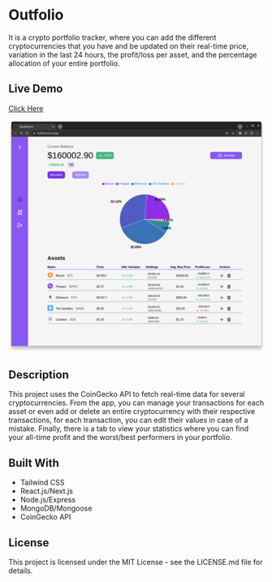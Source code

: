 # Outfolio

It is a crypto portfolio tracker, where you can add the different cryptocurrencies that you have and be updated on their real-time price, variation in the last 24 hours, the profit/loss per asset, and the percentage allocation of your entire portfolio.

## Live Demo

[Click Here](https://outfolio.vercel.app/)

![image](/client/public/preview.png 'App preview')

## Description

This project uses the CoinGecko API to fetch real-time data for several cryptocurrencies. From the app, you can manage your transactions for each asset or even add or delete an entire cryptocurrency with their respective transactions, for each transaction, you can edit their values in case of a mistake. Finally, there is a tab to view your statistics where you can find your all-time profit and the worst/best performers in your portfolio.

## Built With

- Tailwind CSS
- React.js/Next.js
- Node.js/Express
- MongoDB/Mongoose
- CoinGecko API

## License

This project is licensed under the MIT License - see the LICENSE.md file for details.
